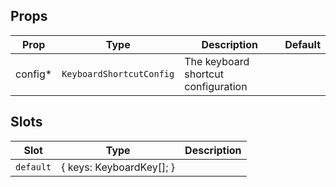 <!-- This file is automatically generated, do not edit manually. -->


## Props

| Prop | Type | Description | Default |
| ---- | ---- | ----------- | ------- |
| config* | `KeyboardShortcutConfig` | The keyboard shortcut configuration |  |


## Slots

| Slot | Type | Description |
| --------- | ---- | ----------- |
| `default` | \{ keys: KeyboardKey[]; \} |  |

